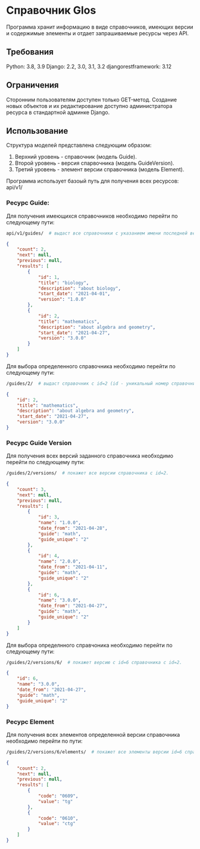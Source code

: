 # Справочник Glos

Программа хранит информацию в виде справочников, имеющих версии и содержимые элементы и отдает запрашиваемые ресурсы через API.

## Требования

Python: 3.8, 3.9
Django: 2.2, 3.0, 3.1, 3.2
djangorestframework: 3.12

## Ограничения

Сторонним пользователям доступен только GET-метод. Создание новых объектов и их редактирование доступно администратора ресурса в стандартной админке Django.

## Использование

Структура моделей представлена следующим образом: 
1. Верхний уровень - справочник (модель Guide).
2. Второй уровень - версия спарвочника (модель GuideVersion).
3. Третий уровень - элемент версии справочника (модель Element).

Программа использует базоый путь для получения всех ресурсов:
api/v1/

### Ресурс Guide:
Для получения имеющихся справочников необходимо перейти по следующему пути:
```bash
api/v1/guides/  # выдаст все справочники с указанием имени последней версии.
```
```json
{
    "count": 2,
    "next": null,
    "previous": null,
    "results": [
        {
            "id": 1,
            "title": "biology",
            "description": "about biology",
            "start_date": "2021-04-01",
            "version": "1.0.0"
        },
        {
            "id": 2,
            "title": "mathematics",
            "description": "about algebra and geometry",
            "start_date": "2021-04-27",
            "version": "3.0.0"
        }
    ]
}
```

Для выбора определенного справочника необходимо перейти по следующему пути:
```bash
/guides/2/  # выдаст справочник с id=2 (id - уникальный номер справочника).
```

```json
{
    "id": 2,
    "title": "mathematics",
    "description": "about algebra and geometry",
    "start_date": "2021-04-27",
    "version": "3.0.0"
}
```

### Ресурс Guide Version
Для получения всех версий заданного справочника необходимо перейти по следующему пути:
```bash
/guides/2/versions/  # покажет все версии справочника с id=2.
```

```json
{
    "count": 3,
    "next": null,
    "previous": null,
    "results": [
        {
            "id": 3,
            "name": "1.0.0",
            "date_from": "2021-04-28",
            "guide": "math",
            "guide_unique": "2"
        },
        {
            "id": 4,
            "name": "2.0.0",
            "date_from": "2021-04-11",
            "guide": "math",
            "guide_unique": "2"
        },
        {
            "id": 6,
            "name": "3.0.0",
            "date_from": "2021-04-27",
            "guide": "math",
            "guide_unique": "2"
        }
    ]
}
```

Для выбора определнного справчоника необходимо перейти по следующему пути:
```bash
/guides/2/versions/6/  # покажет версию с id=6 справочника с id=2.
```

```json
{
    "id": 6,
    "name": "3.0.0",
    "date_from": "2021-04-27",
    "guide": "math",
    "guide_unique": "2"
}
```

### Ресурс Element
Для получения всех элементов определенной версии справочника необходимо перейти по пути:
```bash
/guides/2/versions/6/elements/  # покажет все элементы версии id=6 справочника с id=2.
```

```json
{
    "count": 2,
    "next": null,
    "previous": null,
    "results": [
        {
            "code": "0609",
            "value": "tg"
        },
        {
            "code": "0610",
            "value": "ctg"
        }
    ]
}
```
